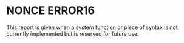 




<h1 class="heading"><span class="name">NONCE ERROR</span><span class="command">16</span></h1>

This report is given when a system function or piece of syntax is not currently implemented but is reserved for future use.



